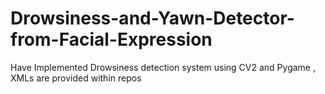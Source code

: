 # Drowsiness-and-Yawn-Detector-from-Facial-Expression
Have Implemented Drowsiness detection system using CV2 and Pygame , XMLs are provided within repos  
 
